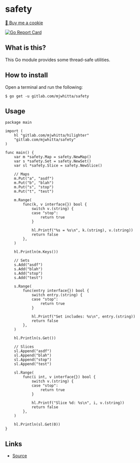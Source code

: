 # safety

<a href="https://www.buymeacoffee.com/mjwhitta">🍪 Buy me a cookie</a>

[![Go Report Card](https://goreportcard.com/badge/gitlab.com/mjwhitta/safety)](https://goreportcard.com/report/gitlab.com/mjwhitta/safety)

## What is this?

This Go module provides some thread-safe utilities.

## How to install

Open a terminal and run the following:

```
$ go get -u gitlab.com/mjwhitta/safety
```

## Usage

```
package main

import (
    hl "gitlab.com/mjwhitta/hilighter"
    "gitlab.com/mjwhitta/safety"
)

func main() {
    var m *safety.Map = safety.NewMap()
    var s *safety.Set = safety.NewSet()
    var sl *safety.Slice = safety.NewSlice()

    // Maps
    m.Put("a", "asdf")
    m.Put("b", "blah")
    m.Put("s", "stop")
    m.Put("t", "test")

    m.Range(
        func(k, v interface{}) bool {
            switch v.(string) {
            case "stop":
                return true
            }

            hl.Printf("%s = %s\n", k.(string), v.(string))
            return false
        },
    )

    hl.Println(m.Keys())

    // Sets
    s.Add("asdf")
    s.Add("blah")
    s.Add("stop")
    s.Add("test")

    s.Range(
        func(entry interface{}) bool {
            switch entry.(string) {
            case "stop":
                return true
            }

            hl.Printf("Set includes: %s\n", entry.(string))
            return false
        },
    )

    hl.Println(s.Get())

    // Slices
    sl.Append("asdf")
    sl.Append("blah")
    sl.Append("stop")
    sl.Append("test")

    sl.Range(
        func(i int, v interface{}) bool {
            switch v.(string) {
            case "stop":
                return true
            }

            hl.Printf("Slice %d: %s\n", i, v.(string))
            return false
        },
    )

    hl.Println(sl.Get(0))
}
```

## Links

- [Source](https://gitlab.com/mjwhitta/safety)
